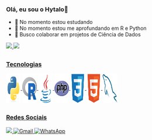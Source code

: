 ### Olá, eu sou o Hytalo👋

- 🔭 No momento estou estudando
- 🌱 No momento estou me aprofundando em R e Python
- 👯 Busco colaborar em projetos de Ciência de Dados

<div>
  <a href="https://github.com/hytalormds">
  <img height="180em" src="https://github-readme-stats.vercel.app/api?username=hytalormds&show_icons=true&theme=dark&include_all_commits=true&count_private=true"/>
  <img height="140em" src="https://github-readme-stats.vercel.app/api/top-langs/?username=hytalormds&layout=compact&langs_count=16&theme=dark"/>
</div>
  
## 
  
### Tecnologias

<div>
  <img align="center" alt="Hytalo-Python" height="80" width="40" src="https://raw.githubusercontent.com/devicons/devicon/master/icons/python/python-original.svg">
  <img align="center" alt="Hytalo-R" height="80" width="40" src="https://raw.githubusercontent.com/devicons/devicon/master/icons/r/r-original.svg">
  <img align="center" alt="Hytalo-Java" height="80" width="40" src="https://raw.githubusercontent.com/devicons/devicon/master/icons/java/java-original.svg">
  <img align="center" alt="Hytalo-Php" height="80" width="40" src="https://raw.githubusercontent.com/devicons/devicon/master/icons/php/php-original.svg">
  <img align="center" alt="Hytalo-Css" height="80" width="40" src="https://raw.githubusercontent.com/devicons/devicon/master/icons/css3/css3-original.svg">
  <img align="center" alt="Hytalo-Html" height="80" width="40" src="https://raw.githubusercontent.com/devicons/devicon/master/icons/html5/html5-original.svg">
  <img align="center" alt="Hytalo-MySql" height="80" width="40" src="https://raw.githubusercontent.com/devicons/devicon/master/icons/mysql/mysql-original.svg">
</div>  

##
  
### Redes Sociais
  <div>
    <a href="https://www.linkedin.com/in/hytalo-rodrigues-ti/" target="_blank"><img src="https://img.shields.io/badge/-LinkeIn-%230077B5?style=for-the-badge&logo=linkedin&logoColor=white" target="_blank">
    </a>

   <a href="mailto:hytalormds.contato@gmail.com" target="_blank">
  <img src="https://img.shields.io/badge/-Gmail-%23333?style=for-the-badge&logo=gmail&logoColor=white" alt="Gmail">
</a>

<a href="https://wa.me/33391456740" target="_blank">
  <img src="https://img.shields.io/badge/-WhatsApp-25D366?style=for-the-badge&logo=whatsapp&logoColor=white" alt="WhatsApp">
</a>
</div>


